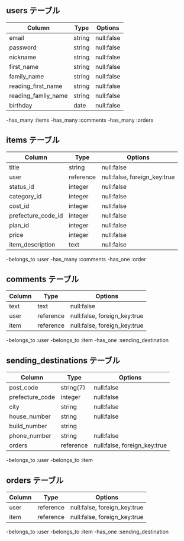 ## users テーブル
|  Column            |  Type            |  Options         |
| -------------------| -----------------| -----------------|
| email              | string           | null:false       |
| password           | string           | null:false       |
| nickname           | string           | null:false       |
| first_name         | string           | null:false       |
| family_name        | string           | null:false       |
| reading_first_name | string           | null:false       |
| reading_family_name| string           | null:false       |
| birthday           | date             | null:false       |

-has_many :items
-has_many :comments
-has_many :orders

## items テーブル
|  Column            |  Type            |  Options                     |
| -------------------| -----------------| -----------------------------|
| title              | string           | null:false                   |
| user               | reference        | null:false, foreign_key:true |
| status_id          | integer          | null:false                   |
| category_id        | integer          | null:false                   |
| cost_id            | integer          | null:false                   |
| prefecture_code_id | integer          | null:false                   |
| plan_id            | integer          | null:false                   |
| price              | integer          | null:false                   |
| item_description   | text             | null:false                   |

-belongs_to :user
-has_many :comments
-has_one :order

## comments テーブル
|  Column            |  Type            |  Options                     |
| -------------------| -----------------| -----------------------------|
| text               | text             | null:false                   |
| user               | reference        | null:false, foreign_key:true |
| item               | reference        | null:false, foreign_key:true |

-belongs_to :user
-belongs_to :item
-has_one :sending_destination


## sending_destinations テーブル
|  Column                      |  Type            |  Options                     |
| -----------------------------| -----------------| -----------------------------|
| post_code                    | string(7)        | null:false                   |
| prefecture_code              | integer          | null:false                   |
| city                         | string           | null:false                   |
| house_number                 | string           | null:false                   |
| build_number                 | string           |                              |
| phone_number                 | string           | null:false                   |
| orders                       | reference        | null:false, foreign_key:true |

-belongs_to :user
-belongs_to :item


## orders テーブル
|  Column                      |  Type            |  Options                     |
| -----------------------------| -----------------| -----------------------------|
| user                         | reference        | null:false, foreign_key:true |
| item                         | reference        | null:false, foreign_key:true |

-belongs_to :user
-belongs_to :item
-has_one :sending_destination